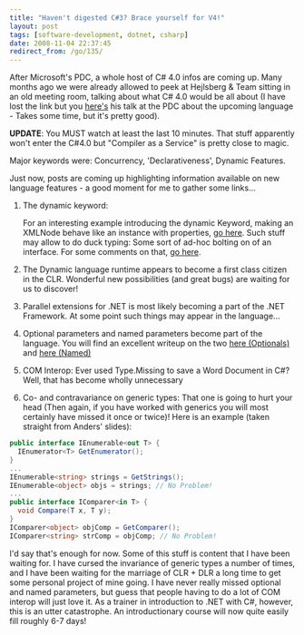 ```yaml
---
title: "Haven't digested C#3? Brace yourself for V4!"
layout: post
tags: [software-development, dotnet, csharp]
date: 2008-11-04 22:37:45
redirect_from: /go/135/
---
```


After Microsoft's PDC, a whole host of C# 4.0 infos are coming up. Many months ago we were already allowed to peek at Hejlsberg & Team sitting in an old meeting room, talking about what C# 4.0 would be all about (I have lost the link but you [here's](http://channel9.msdn.com/pdc2008/TL16/) his talk at the PDC about the upcoming language - Takes some time, but it's pretty good).

**UPDATE**: You MUST watch at least the last 10 minutes. That stuff apparently won't enter the C#4.0 but "Compiler as a Service" is pretty close to magic.

Major keywords were: Concurrency, 'Declarativeness', Dynamic Features.

Just now, posts are coming up highlighting information available on new language features - a good moment for me to gather some links...

1.  The dynamic keyword:

    For an interesting example introducing the dynamic Keyword, making an XMLNode behave like an instance with properties, [go here](http://mark.michaelis.net/Blog/DynamicallyTypedObjectsWithC40.aspx). Such stuff may allow to do duck typing: Some sort of ad-hoc bolting on of an interface. For some comments on that, [go here](http://msmvps.com/blogs/jon_skeet/archive/2008/10/30/c-4-0-dynamic-lt-t-gt.aspx).
2.  <p>The Dynamic language runtime appears to become a first class citizen in the CLR. Wonderful new possibilities (and great bugs) are waiting for us to discover!

3.  Parallel extensions for .NET is most likely becoming a part of the .NET Framework. At some point such things may appear in the language...

4.  Optional parameters and named parameters become part of the language. You will find an excellent writeup on the two [here (Optionals)](http://community.bartdesmet.net/blogs/bart/archive/2008/10/31/c-4-0-feature-focus-part-1-optional-parameters.aspx) and [here (Named)](http://community.bartdesmet.net/blogs/bart/archive/2008/11/01/c-4-0-feature-focus-part-2-named-parameters.aspx)

5.  COM Interop: Ever used Type.Missing to save a Word Document in C#? Well, that has become wholly unnecessary

6.  Co- and contravariance on generic types: That one is going to hurt your head (Then again, if you have worked with generics you will most certainly have missed it once or twice)! Here is an example (taken straight from Anders' slides):

```csharp
public interface IEnumerable<out T> {
  IEnumerator<T> GetEnumerator();
}
...
IEnumerable<string> strings = GetStrings();
IEnumerable<object> objs = strings; // No Problem!
...
public interface IComparer<in T> {
  void Compare(T x, T y);
}
IComparer<object> objComp = GetComparer();
IComparer<string> strComp = objComp; // No Problem!
```

I'd say that's enough for now. Some of this stuff is content that I have been waiting for. I have cursed the invariance of generic types a number of times, and I have been waiting for the marriage of CLR + DLR a long time to get some personal project of mine going. I have never really missed optional and named parameters, but guess that people having to do a lot of COM interop will just love it.
As a trainer in introduction to .NET with C#, however, this is an utter catastrophe. An introductionary course will now quite easily fill roughly 6-7 days!